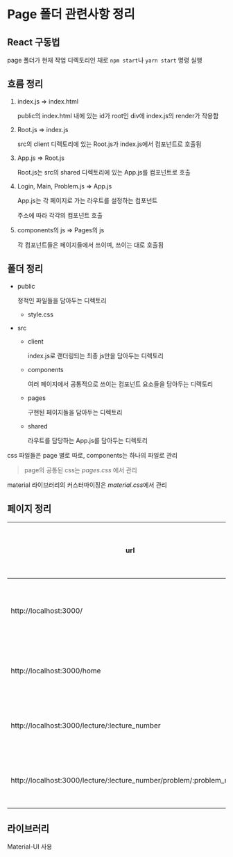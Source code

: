 # Page 폴더 관련사항 정리

## React 구동법

page 폴더가 현재 작업 디렉토리인 채로 `npm start`나 `yarn start` 명령 실행



## 흐름 정리

1. index.js => index.html

   public의 index.html 내에 있는 id가 root인 div에 index.js의 render가 작용함

2. Root.js => index.js

   src의 client 디렉토리에 있는 Root.js가 index.js에서 컴포넌트로 호출됨

3. App.js => Root.js

   Root.js는 src의 shared 디렉토리에 있는 App.js를 컴포넌트로 호출

4. Login, Main, Problem.js => App.js

   App.js는 각 페이지로 가는 라우트를 설정하는 컴포넌트

   주소에 따라 각각의 컴포넌트 호출

5. components의 js => Pages의 js

   각 컴포넌트들은 페이지들에서 쓰이며, 쓰이는 대로 호출됨



## 폴더 정리

* public

  정적인 파일들을 담아두는 디렉토리

  * style.css

* src

  * client

    index.js로 랜더링되는 최종 js만을 담아두는 디렉토리

  * components

    여러 페이지에서 공통적으로 쓰이는 컴포넌트 요소들을 담아두는 디렉토리

  * pages

    구현된 페이지들을 담아두는 디렉토리

  * shared

    라우트를 담당하는 App.js를 담아두는 디렉토리

  

css 파일들은 page 별로 따로, components는 하나의 파일로 관리

> page의 공통된 css는 *pages.css* 에서 관리

material 라이브러리의 커스터마이징은 *material.css*에서 관리



## 페이지 정리

| url                                                          | 페이지 유형 | 비고           |
| ------------------------------------------------------------ | ----------- | -------------- |
| http://localhost:3000/                                       | 로그인      | 변경될 수 있음 |
| http://localhost:3000/home                                   | 메인 페이지 |                |
| http://localhost:3000/lecture/:lecture_number                | 과목 페이지 |                |
| http://localhost:3000/lecture/:lecture_number/problem/:problem_number | 문제 페이지 |                |





## 라이브러리

Material-UI 사용


